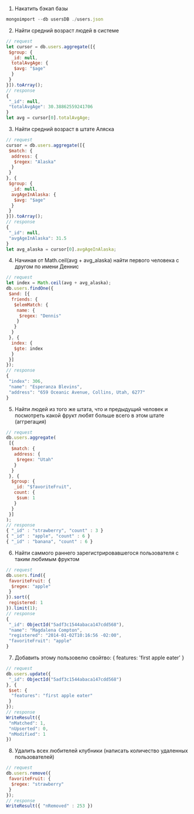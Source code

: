 1. Накатить бэкап базы
```javascript
mongoimport --db usersDB ./users.json
```

2. Найти средний возраст людей в системе
```javascript
// request
let cursor = db.users.aggregate([{
 $group: {
  _id: null,
  totalAvgAge: {
   $avg: "$age"
  }
 }
}]).toArray();
// response
{
 "_id": null,
 "totalAvgAge": 30.38862559241706
}
let avg = cursor[0].totalAvgAge;
```
3. Найти средний возраст в штате Аляска
```javascript
// request
cursor = db.users.aggregate([{
 $match: {
  address: {
   $regex: "Alaska"
  }
 }
}, {
 $group: {
  _id: null,
  avgAgeInAlaska: {
   $avg: "$age"
  }
 }
}]).toArray();
// response
{
 "_id": null,
 "avgAgeInAlaska": 31.5
}
let avg_alaska = cursor[0].avgAgeInAlaska;
```
4. Начиная от Math.ceil(avg + avg_alaska) найти первого человека с другом по имени Деннис
```javascript
// request
let index = Math.ceil(avg + avg_alaska);
db.users.findOne({
 $and: [{
  friends: {
   $elemMatch: {
    name: {
     $regex: "Dennis"
    }
   }
  }
 }, {
  index: {
   $gte: index
  }
 }]
});
// response
{
 "index": 306,
 "name": "Esperanza Blevins",
 "address": "659 Oceanic Avenue, Collins, Utah, 6277"
}
```
5. Найти людей из того же штата, что и предыдущий человек и посмотреть какой фрукт любят больше всего в этом штате (аггрегация)
```javascript
// request
db.users.aggregate(
 [{
  $match: {
   address: {
    $regex: "Utah"
   }
  }
 }, {
  $group: {
   _id: "$favoriteFruit",
   count: {
    $sum: 1
   }
  }
 }]
);
// response
{ "_id" : "strawberry", "count" : 3 }
{ "_id" : "apple", "count" : 6 }
{ "_id" : "banana", "count" : 6 }
```
6. Найти саммого раннего зарегистрировавшегося пользователя с таким любимым фруктом
```javascript
// request
db.users.find({
 favoriteFruit: {
  $regex: "apple"
 }
}).sort({
 registered: 1
}).limit(1);
// response
{
 "_id": ObjectId("5adf3c1544abaca147cdd568"),
 "name": "Magdalena Compton",
 "registered": "2014-01-02T10:16:56 -02:00",
 "favoriteFruit": "apple"
}
```
7. Добавить этому пользовелю свойтво: { features: 'first apple eater' }
```javascript
// request
db.users.update({
 "_id": ObjectId("5adf3c1544abaca147cdd568")
}, {
 $set: {
  "features": "first apple eater"
 }
});
// response
WriteResult({
 "nMatched": 1,
 "nUpserted": 0,
 "nModified": 1
})
```
8. Удалить всех любителей клубники (написать количество удаленных пользователей)
```javascript
// request
db.users.remove({
 favoriteFruit: {
  $regex: "strawberry"
 }
});
// response
WriteResult({ "nRemoved" : 253 })
```